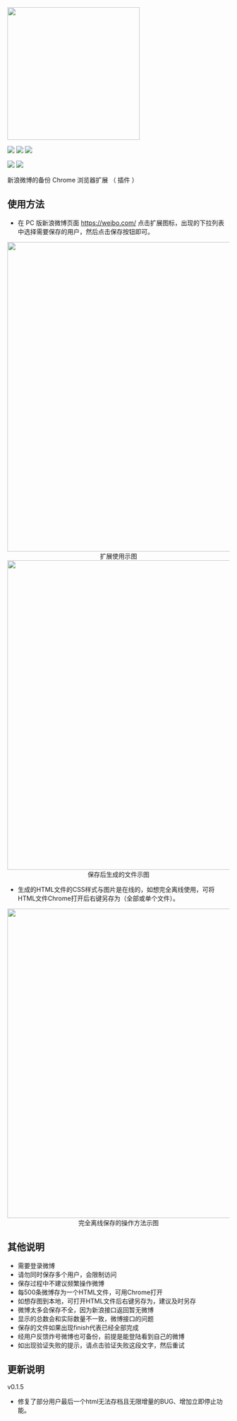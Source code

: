 <img src="https://blog.liuguofeng.com/wp-content/uploads/2020/02/snipaste_20200214_155227.png" width="300">

[![](https://img.shields.io/chrome-web-store/v/pojodomdlpobompicdllljgiomnfpmho.svg?logo=Google%20Chrome&logoColor=white&color=blue&style=flat-square)](https://chrome.google.com/webstore/detail/pojodomdlpobompicdllljgiomnfpmho)
[![](https://img.shields.io/chrome-web-store/stars/pojodomdlpobompicdllljgiomnfpmho.svg?logo=Google%20Chrome&logoColor=white&color=blue&style=flat-square)](https://chrome.google.com/webstore/detail/pojodomdlpobompicdllljgiomnfpmho)
[![](https://img.shields.io/chrome-web-store/users/pojodomdlpobompicdllljgiomnfpmho.svg?logo=Google%20Chrome&logoColor=white&color=blue&style=flat-square)](https://chrome.google.com/webstore/detail/pojodomdlpobompicdllljgiomnfpmho)

[![](https://img.shields.io/github/followers/misswell.svg?label=Follow&style=social)](https://github.com/misswell)
[![](https://img.shields.io/badge/Follow%20@刘国峰--brightgreen.svg?logo=Sina%20Weibo&style=social)](https://weibo.com/imfon)

新浪微博的备份 Chrome 浏览器扩展 （ 插件 ）

## 使用方法
- 在 PC 版新浪微博页面 https://weibo.com/ 点击扩展图标，出现的下拉列表中选择需要保存的用户，然后点击保存按钮即可。

<img src="http://blog.liuguofeng.com/wp-content/uploads/2020/02/snipaste_20200215_115052.png" width="700">
<center>扩展使用示图</center>

<img src="https://blog.liuguofeng.com/wp-content/uploads/2020/02/snipaste_20200219_173457.png" width="700">
<center>保存后生成的文件示图</center>

- 生成的HTML文件的CSS样式与图片是在线的，如想完全离线使用，可将HTML文件Chrome打开后右键另存为（全部或单个文件）。

<img src="https://blog.liuguofeng.com/wp-content/uploads/2020/02/Snipaste_2020-02-24_12-55-50.png" width="700">
<center>完全离线保存的操作方法示图</center>

## 其他说明
- 需要登录微博
- 请勿同时保存多个用户，会限制访问
- 保存过程中不建议频繁操作微博
- 每500条微博存为一个HTML文件，可用Chrome打开
- 如想存图到本地，可打开HTML文件后右键另存为，建议及时另存
- 微博太多会保存不全，因为新浪接口返回暂无微博
- 显示的总数会和实际数量不一致，微博接口的问题
- 保存的文件如果出现finish代表已经全部完成
- 经用户反馈炸号微博也可备份，前提是能登陆看到自己的微博
- 如出现验证失败的提示，请点击验证失败这段文字，然后重试

## 更新说明
v0.1.5
- 修复了部分用户最后一个html无法存档且无限增量的BUG、增加立即停止功能。